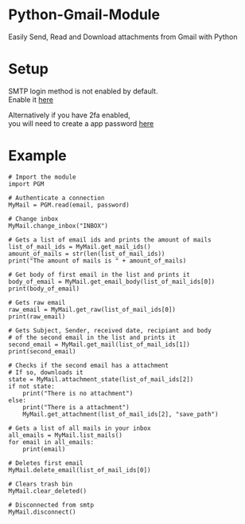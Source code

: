 # Python-Gmail-Module
Easily Send, Read and Download attachments from Gmail with Python  

# Setup  
  
SMTP login method is not enabled by default.  
Enable it [here](https://myaccount.google.com/lesssecureapps)  
  
Alternatively if you have 2fa enabled,  
you will need to create a app password [here](https://myaccount.google.com/apppasswords)  
  
# Example
```
# Import the module
import PGM

# Authenticate a connection
MyMail = PGM.read(email, password)

# Change inbox
MyMail.change_inbox("INBOX")

# Gets a list of email ids and prints the amount of mails
list_of_mail_ids = MyMail.get_mail_ids()
amount_of_mails = str(len(list_of_mail_ids))
print("The amount of mails is " + amount_of_mails)

# Get body of first email in the list and prints it
body_of_email = MyMail.get_email_body(list_of_mail_ids[0])
print(body_of_email)

# Gets raw email
raw_email = MyMail.get_raw(list_of_mail_ids[0])
print(raw_email)

# Gets Subject, Sender, received date, recipiant and body
# of the second email in the list and prints it
second_email = MyMail.get_mail(list_of_mail_ids[1])
print(second_email)

# Checks if the second email has a attachment
# If so, downloads it
state = MyMail.attachment_state(list_of_mail_ids[2])
if not state:
    print("There is no attachment")
else:
    print("There is a attachment")
    MyMail.get_attachment(list_of_mail_ids[2], "save_path")

# Gets a list of all mails in your inbox
all_emails = MyMail.list_mails()
for email in all_emails:
    print(email)

# Deletes first email
MyMail.delete_email(list_of_mail_ids[0])

# Clears trash bin
MyMail.clear_deleted()

# Disconnected from smtp
MyMail.disconnect()

```
